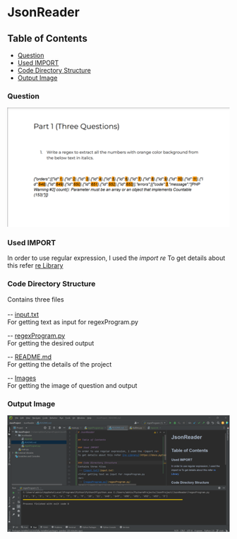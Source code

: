# JsonReader

## Table of Contents
- [Question](#question)
- [Used IMPORT](#used-import)
- [Code Directory Structure](#code-directory-structure)
- [Output Image](#output-image)

### Question
![Question](Images/question.png)

### Used IMPORT
In order to use regular expression, I used the *import re*
To get details about this refer [re Library](https://docs.python.org/3/library/re.html)

### Code Directory Structure
Contains three files
<br>
<br>
 -- [input.txt](input.txt)  
For getting text as input for regexProgram.py
<br>

 -- [regexProgram.py](regexProgram.py)
<br>For getting the desired output
<br>

 -- [README.md](README.MD)
<br>For getting the details of the project
<br>

-- [Images](Images)
<br>For getting the image of question and output
<br>

### Output Image
![Output Image](Images/output.png)


